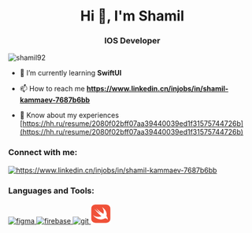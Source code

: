 <h1 align="center">Hi 👋, I'm Shamil</h1>
<h3 align="center">IOS Developer</h3>

<p align="left"> <img src="https://komarev.com/ghpvc/?username=shamil92&label=Profile%20views&color=0e75b6&style=flat" alt="shamil92" /> </p>


- 🌱 I’m currently learning **SwiftUI**

- 📫 How to reach me **https://www.linkedin.cn/injobs/in/shamil-kammaev-7687b6bb**

- 📄 Know about my experiences [https://hh.ru/resume/2080f02bff07aa39440039ed1f31575744726b](https://hh.ru/resume/2080f02bff07aa39440039ed1f31575744726b)

<h3 align="left">Connect with me:</h3>
<p align="left">
<a href="https://linkedin.com/in/https://www.linkedin.cn/injobs/in/shamil-kammaev-7687b6bb" target="blank"><img align="center" src="https://raw.githubusercontent.com/rahuldkjain/github-profile-readme-generator/master/src/images/icons/Social/linked-in-alt.svg" alt="https://www.linkedin.cn/injobs/in/shamil-kammaev-7687b6bb" height="30" width="40" /></a>
</p>

<h3 align="left">Languages and Tools:</h3>
<p align="left"> <a href="https://www.figma.com/" target="_blank" rel="noreferrer"> <img src="https://www.vectorlogo.zone/logos/figma/figma-icon.svg" alt="figma" width="40" height="40"/> </a> <a href="https://firebase.google.com/" target="_blank" rel="noreferrer"> <img src="https://www.vectorlogo.zone/logos/firebase/firebase-icon.svg" alt="firebase" width="40" height="40"/> </a> <a href="https://git-scm.com/" target="_blank" rel="noreferrer"> <img src="https://www.vectorlogo.zone/logos/git-scm/git-scm-icon.svg" alt="git" width="40" height="40"/> </a> <a href="https://developer.apple.com/swift/" target="_blank" rel="noreferrer"> <img src="https://raw.githubusercontent.com/devicons/devicon/master/icons/swift/swift-original.svg" alt="swift" width="40" height="40"/> </a> </p>
